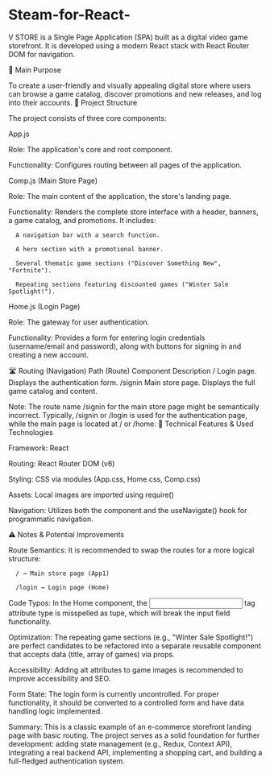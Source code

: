 # Steam-for-React-
V STORE is a Single Page Application (SPA) built as a digital video game storefront. It is developed using a modern React stack with React Router DOM for navigation.


🎯 Main Purpose

To create a user-friendly and visually appealing digital store where users can browse a game catalog, discover promotions and new releases, and log into their accounts.
📁 Project Structure

The project consists of three core components:

App.js

  Role: The application's core and root component.

  Functionality: Configures routing between all pages of the application.

Comp.js (Main Store Page)

  Role: The main content of the application, the store's landing page.

  Functionality: Renders the complete store interface with a header, banners, a game catalog, and promotions. It includes:

      A navigation bar with a search function.

      A hero section with a promotional banner.

      Several thematic game sections ("Discover Something New", "Fortnite").

      Repeating sections featuring discounted games ("Winter Sale Spotlight!").

Home.js (Login Page)

  Role: The gateway for user authentication.

  Functionality: Provides a form for entering login credentials (username/email and password), along with buttons for signing in and creating a new account.

🛣️ Routing (Navigation)
Path (Route)	Component	Description
/	<Home />	Login page. Displays the authentication form.
/signin	<App1 />	Main store page. Displays the full game catalog and content.

Note: The route name /signin for the main store page might be semantically incorrect. Typically, /signin or /login is used for the authentication page, while the main page is located at / or /home.
🎨 Technical Features & Used Technologies

  Framework: React

  Routing: React Router DOM (v6)

  Styling: CSS via modules (App.css, Home.css, Comp.css)

  Assets: Local images are imported using require()

  Navigation: Utilizes both the <Link> component and the useNavigate() hook for programmatic navigation.

⚠️ Notes & Potential Improvements

  Route Semantics: It is recommended to swap the routes for a more logical structure:

      / → Main store page (App1)

      /login → Login page (Home)

  Code Typos: In the Home component, the <input> tag attribute type is misspelled as tupe, which will break the input field functionality.

  Optimization: The repeating game sections (e.g., "Winter Sale Spotlight!") are perfect candidates to be refactored into a separate reusable component that accepts data (title, array of games) via props.

  Accessibility: Adding alt attributes to game images is recommended to improve accessibility and SEO.

  Form State: The login form is currently uncontrolled. For proper functionality, it should be converted to a controlled form and have data handling logic implemented.

Summary: This is a classic example of an e-commerce storefront landing page with basic routing. The project serves as a solid foundation for further development: adding state management (e.g., Redux, Context API), integrating a real backend API, implementing a shopping cart, and building a full-fledged authentication system.

